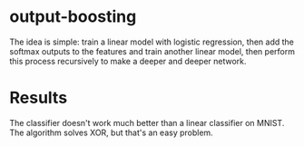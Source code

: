 # output-boosting

The idea is simple: train a linear model with logistic regression, then add the softmax outputs to the features and train another linear model, then perform this process recursively to make a deeper and deeper network.

# Results

The classifier doesn't work much better than a linear classifier on MNIST. The algorithm solves XOR, but that's an easy problem.
